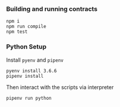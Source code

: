 ### Building and running contracts
```
npm i
npm run compile
npm test
```

### Python Setup

Install `pyenv` and `pipenv`

```
pyenv install 3.6.6
pipenv install
```

Then interact with the scripts via interpreter

```
pipenv run python
```
